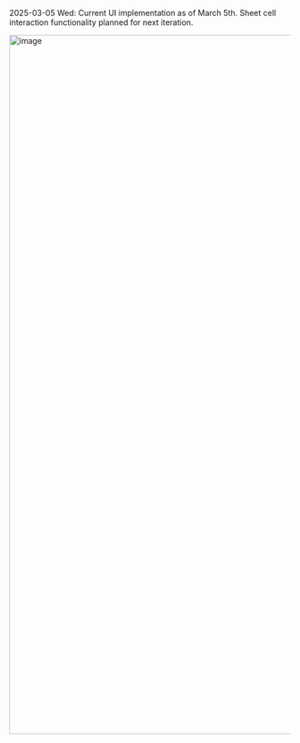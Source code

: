 2025-03-05 Wed: Current UI implementation as of March 5th. Sheet cell interaction functionality planned for next iteration.

<img width="1253" alt="image" src="https://github.com/user-attachments/assets/f6dfb61a-02c0-4de1-b1e8-07ef2eab8883" />

